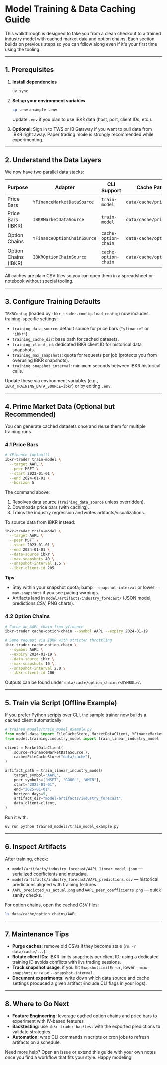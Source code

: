 ﻿# Model Training & Data Caching Guide

This walkthrough is designed to take you from a clean checkout to a trained industry model with cached market data and option chains. Each section builds on previous steps so you can follow along even if it's your first time using the tooling.

---

## 1. Prerequisites

1. **Install dependencies**
   ```bash
   uv sync
   ```
2. **Set up your environment variables**
   ```bash
   cp .env.example .env
   ```
   Update `.env` if you plan to use IBKR data (host, port, client IDs, etc.).

3. **Optional**: Sign in to TWS or IB Gateway if you want to pull data from IBKR right away. Paper trading mode is strongly recommended while experimenting.

---

## 2. Understand the Data Layers

We now have two parallel data stacks:

| Purpose          | Adapter                         | CLI Support                      | Cache Path (default)           |
|------------------|---------------------------------|----------------------------------|--------------------------------|
| Price Bars       | `YFinanceMarketDataSource`      | `train-model`                    | `data/cache/price_bars/...`    |
| Price Bars (IBKR)| `IBKRMarketDataSource`          | `train-model`                    | `data/cache/price_bars/...`    |
| Option Chains    | `YFinanceOptionChainSource`     | `cache-option-chain`             | `data/cache/option_chains/...` |
| Option Chains (IBKR) | `IBKROptionChainSource`     | `cache-option-chain`             | `data/cache/option_chains/...` |

All caches are plain CSV files so you can open them in a spreadsheet or notebook without special tooling.

---

## 3. Configure Training Defaults

`IBKRConfig` (loaded by `ibkr_trader.config.load_config`) now includes training-specific settings:

- `training_data_source`: default source for price bars (`"yfinance"` or `"ibkr"`).
- `training_cache_dir`: base path for cached datasets.
- `training_client_id`: dedicated IBKR client ID for historical data snapshots.
- `training_max_snapshots`: quota for requests per job (protects you from overusing IBKR snapshots).
- `training_snapshot_interval`: minimum seconds between IBKR historical calls.

Update these via environment variables (e.g., `IBKR_TRAINING_DATA_SOURCE=ibkr`) or by editing `.env`.

---

## 4. Prime Market Data (Optional but Recommended)

You can generate cached datasets once and reuse them for multiple training runs.

### 4.1 Price Bars

```bash
# YFinance (default)
ibkr-trader train-model \
  --target AAPL \
  --peer MSFT \
  --start 2023-01-01 \
  --end 2024-01-01 \
  --horizon 5
```

The command above:
1. Resolves data source (`training_data_source` unless overridden).
2. Downloads price bars (with caching).
3. Trains the industry regression and writes artifacts/visualizations.

To source data from IBKR instead:

```bash
ibkr-trader train-model \
  --target AAPL \
  --peer MSFT \
  --start 2023-01-01 \
  --end 2024-01-01 \
  --data-source ibkr \
  --max-snapshots 40 \
  --snapshot-interval 1.5 \
  --ibkr-client-id 205
```

**Tips**
- Stay within your snapshot quota; bump `--snapshot-interval` or lower `--max-snapshots` if you see pacing warnings.
- Artifacts land in `model/artifacts/industry_forecast/` (JSON model, predictions CSV, PNG charts).

### 4.2 Option Chains

```bash
# Cache an AAPL chain from yfinance
ibkr-trader cache-option-chain --symbol AAPL --expiry 2024-01-19

# Same request via IBKR with stricter throttling
ibkr-trader cache-option-chain \
  --symbol AAPL \
  --expiry 2024-01-19 \
  --data-source ibkr \
  --max-snapshots 10 \
  --snapshot-interval 2.0 \
  --ibkr-client-id 206
```

Outputs can be found under `data/cache/option_chains/<SYMBOL>/`.

---

## 5. Train via Script (Offline Example)

If you prefer Python scripts over CLI, the sample trainer now builds a cached client automatically:

```python
# trained_models/train_model_example.py
from model.data import FileCacheStore, MarketDataClient, YFinanceMarketDataSource
from model.training.industry_model import train_linear_industry_model

client = MarketDataClient(
    source=YFinanceMarketDataSource(),
    cache=FileCacheStore("data/cache"),
)

artifact_path = train_linear_industry_model(
    target_symbol="AAPL",
    peer_symbols=["MSFT", "GOOGL", "AMZN"],
    start="2023-01-01",
    end="2025-01-01",
    horizon_days=5,
    artifact_dir="model/artifacts/industry_forecast",
    data_client=client,
)
```

Run it with:

```bash
uv run python trained_models/train_model_example.py
```

---

## 6. Inspect Artifacts

After training, check:

- `model/artifacts/industry_forecast/AAPL_linear_model.json` — serialized coefficients and metadata.
- `model/artifacts/industry_forecast/AAPL_predictions.csv` — historical predictions aligned with training features.
- `AAPL_predicted_vs_actual.png` and `AAPL_peer_coefficients.png` — quick sanity checks.

For option chains, open the cached CSV files:

```bash
ls data/cache/option_chains/AAPL
```

---

## 7. Maintenance Tips

- **Purge caches**: remove old CSVs if they become stale (`rm -r data/cache/...`).
- **Rotate client IDs**: IBKR limits snapshots per client ID; using a dedicated training ID avoids conflicts with live trading sessions.
- **Track snapshot usage**: if you hit `SnapshotLimitError`, lower `--max-snapshots` or raise `--snapshot-interval`.
- **Document experiments**: write down which data source and cache settings produced a given artifact (include CLI flags in your logs).

---

## 8. Where to Go Next

- **Feature Engineering**: leverage cached option chains and price bars to experiment with IV-based features.
- **Backtesting**: use `ibkr-trader backtest` with the exported predictions to validate strategies.
- **Automation**: wrap CLI commands in scripts or cron jobs to refresh artifacts on a schedule.

Need more help? Open an issue or extend this guide with your own notes once you find a workflow that fits your style. Happy modeling!
